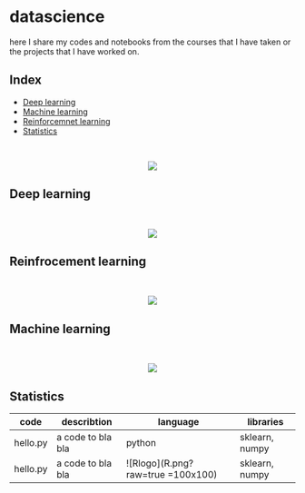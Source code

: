 # datascience
here I share my codes and notebooks from the courses that I have taken or the projects that I have worked on.

## Index

* [Deep learning](#deep-learning)
* [Machine learning](#machine-learning)
* [Reinforcemnet learning](#reinfrocement-learning)
* [Statistics](#statistics)

<br/>
<p align="center">
  <img src="https://miro.medium.com/max/6000/1*1mpE6fsq5LNxH31xeTWi5w.jpeg">
</p>


## Deep learning


<br/>
<p align="center">
  <img src="https://technopremium.com/blog/wp-content/uploads/2019/06/reinforcement_diagram.png">
</p>

## Reinfrocement learning

<br/>
<p align="center">
  <img src="https://whataftercollege.com/wp-content/uploads/2020/05/Classification-of-Machine-Learning.jpg">
</p>

## Machine learning

<br/>
<p align="center">
  <img src="https://wumbo.net/images/standard-normal-distribution.svg">
</p>

## Statistics
|code|describtion|language|libraries|
|----|-----------|--------|---------|
|hello.py|a code to bla bla| python|sklearn, numpy|
|hello.py|a code to bla bla| ![Rlogo](R.png?raw=true =100x100)|sklearn, numpy|


